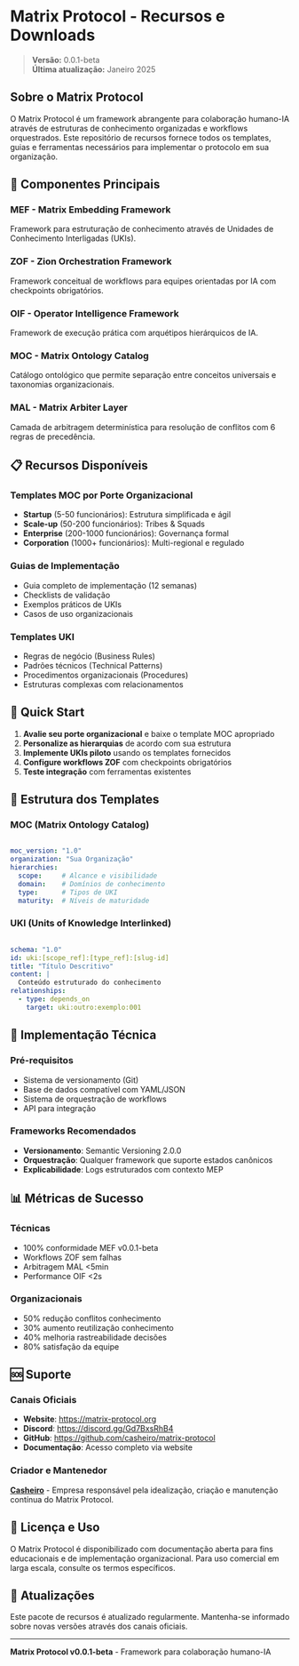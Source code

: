 # Matrix Protocol - Recursos e Downloads

> **Versão:** 0.0.1-beta  
> **Última atualização:** Janeiro 2025

## Sobre o Matrix Protocol

O Matrix Protocol é um framework abrangente para colaboração humano-IA através de estruturas de conhecimento organizadas e workflows orquestrados. Este repositório de recursos fornece todos os templates, guias e ferramentas necessários para implementar o protocolo em sua organização.

## 🎯 Componentes Principais

### MEF - Matrix Embedding Framework
Framework para estruturação de conhecimento através de Unidades de Conhecimento Interligadas (UKIs).

### ZOF - Zion Orchestration Framework
Framework conceitual de workflows para equipes orientadas por IA com checkpoints obrigatórios.

### OIF - Operator Intelligence Framework
Framework de execução prática com arquétipos hierárquicos de IA.

### MOC - Matrix Ontology Catalog
Catálogo ontológico que permite separação entre conceitos universais e taxonomias organizacionais.

### MAL - Matrix Arbiter Layer
Camada de arbitragem determinística para resolução de conflitos com 6 regras de precedência.

## 📋 Recursos Disponíveis

### Templates MOC por Porte Organizacional
- **Startup** (5-50 funcionários): Estrutura simplificada e ágil
- **Scale-up** (50-200 funcionários): Tribes & Squads
- **Enterprise** (200-1000 funcionários): Governança formal
- **Corporation** (1000+ funcionários): Multi-regional e regulado

### Guias de Implementação
- Guia completo de implementação (12 semanas)
- Checklists de validação
- Exemplos práticos de UKIs
- Casos de uso organizacionais

### Templates UKI
- Regras de negócio (Business Rules)
- Padrões técnicos (Technical Patterns)  
- Procedimentos organizacionais (Procedures)
- Estruturas complexas com relacionamentos

## 🚀 Quick Start

1. **Avalie seu porte organizacional** e baixe o template MOC apropriado
2. **Personalize as hierarquias** de acordo com sua estrutura
3. **Implemente UKIs piloto** usando os templates fornecidos
4. **Configure workflows ZOF** com checkpoints obrigatórios
5. **Teste integração** com ferramentas existentes

## 📐 Estrutura dos Templates

### MOC (Matrix Ontology Catalog)
```yaml

moc_version: "1.0"
organization: "Sua Organização"
hierarchies:
  scope:     # Alcance e visibilidade
  domain:    # Domínios de conhecimento
  type:      # Tipos de UKI
  maturity:  # Níveis de maturidade
```

### UKI (Units of Knowledge Interlinked)
```yaml

schema: "1.0"
id: uki:[scope_ref]:[type_ref]:[slug-id]
title: "Título Descritivo"
content: |
  Conteúdo estruturado do conhecimento
relationships:
  - type: depends_on
    target: uki:outro:exemplo:001
```

## 🔧 Implementação Técnica

### Pré-requisitos
- Sistema de versionamento (Git)
- Base de dados compatível com YAML/JSON
- Sistema de orquestração de workflows
- API para integração

### Frameworks Recomendados
- **Versionamento**: Semantic Versioning 2.0.0
- **Orquestração**: Qualquer framework que suporte estados canônicos
- **Explicabilidade**: Logs estruturados com contexto MEP

## 📊 Métricas de Sucesso

### Técnicas
- 100% conformidade MEF v0.0.1-beta
- Workflows ZOF sem falhas
- Arbitragem MAL <5min
- Performance OIF <2s

### Organizacionais
- 50% redução conflitos conhecimento
- 30% aumento reutilização conhecimento
- 40% melhoria rastreabilidade decisões
- 80% satisfação da equipe

## 🆘 Suporte

### Canais Oficiais
- **Website**: https://matrix-protocol.org
- **Discord**: https://discord.gg/Gd7BxsRhB4
- **GitHub**: https://github.com/casheiro/matrix-protocol
- **Documentação**: Acesso completo via website

### Criador e Mantenedor
**[Casheiro](https://casheiro.com.br)** - Empresa responsável pela idealização, criação e manutenção contínua do Matrix Protocol.

## 📄 Licença e Uso

O Matrix Protocol é disponibilizado com documentação aberta para fins educacionais e de implementação organizacional. Para uso comercial em larga escala, consulte os termos específicos.

## 🔄 Atualizações

Este pacote de recursos é atualizado regularmente. Mantenha-se informado sobre novas versões através dos canais oficiais.

---

**Matrix Protocol v0.0.1-beta** - Framework para colaboração humano-IA